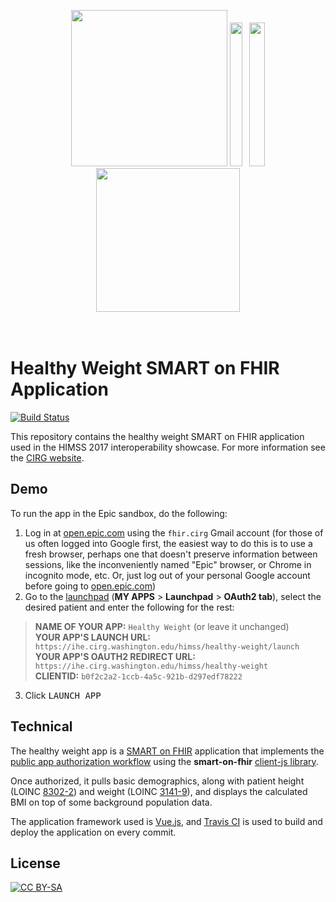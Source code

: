 <br/><br/>
<div style="text-align:center">
<img height="250" src="http://multisite-dev-www-1.cirg.washington.edu/wp-content/uploads/2014/10/CIRG-draft.png"/>
<img height="230" width="20" src="http://ihe.cirg.washington.edu/1x1-ffffffff.png"/>
<img height="230" width="4" src="http://ihe.cirg.washington.edu/1x1.png"/>
<img height="230" width="25" src="http://ihe.cirg.washington.edu/1x1-ffffffff.png"/>
<img height="230" src="https://www.washington.edu/brand/files/2014/09/Signature_Stacked_Purple_Hex.png"/>
</div>
<br/><br/>

# Healthy Weight SMART on FHIR Application

[![Build Status](https://travis-ci.org/uwcirg/healthy-weight.svg?branch=gh-pages)](https://travis-ci.org/uwcirg/healthy-weight)

This repository contains the healthy weight SMART on FHIR application used in the
HIMSS 2017 interoperability showcase. For more information see the [CIRG website](http://cirg.washington.edu/).

## Demo

To run the app in the Epic sandbox, do the following:

1. Log in at [open.epic.com](https://open.epic.com/) using the `fhir.cirg` Gmail account (for those of us often logged into Google first, the easiest way to do this is to use a fresh browser, perhaps one that doesn't preserve information between sessions, like the inconveniently named "Epic" browser, or Chrome in incognito mode, etc. Or, just log out of your personal Google account before going to [open.epic.com](https://open.epic.com/))
2. Go to the [launchpad](https://open.epic.com/Launchpad/OAuth2Sso) (**MY APPS** > **Launchpad** > **OAuth2 tab**), select the desired patient and enter the following for the rest:

  >  **NAME OF YOUR APP:** `Healthy Weight` (or leave it unchanged)<br/>
  > **YOUR APP'S LAUNCH URL:** `https://ihe.cirg.washington.edu/himss/healthy-weight/launch`<br/>
  > **YOUR APP'S OAUTH2 REDIRECT URL:** `https://ihe.cirg.washington.edu/himss/healthy-weight`<br/>
  > **CLIENTID:** `b0f2c2a2-1ccb-4a5c-921b-d297edf78222`

3. Click <kbd>LAUNCH APP</kbd>

## Technical

The healthy weight app is a [SMART on FHIR](http://docs.smarthealthit.org/) application
that implements the [public app authorization workflow](http://docs.smarthealthit.org/authorization/)
using the **smart-on-fhir** [client-js library](https://github.com/smart-on-fhir/client-js).

Once authorized, it pulls basic demographics, along with patient height (LOINC [8302-2](http://s.details.loinc.org/LOINC/8302-2.html?sections=Comprehensive)) and weight (LOINC [3141-9](http://s.details.loinc.org/LOINC/3141-9.html?sections=Comprehensive)), and displays
the calculated BMI on top of some background population data.

The application framework used is [Vue.js](https://vuejs.org/), and [Travis CI](https://travis-ci.org/uwcirg/healthy-weight) is used to build and deploy the
application on every commit.

## License

[![CC BY-SA](https://mirrors.creativecommons.org/presskit/buttons/88x31/svg/by-sa.svg)](https://creativecommons.org/licenses/by-sa/4.0/)
